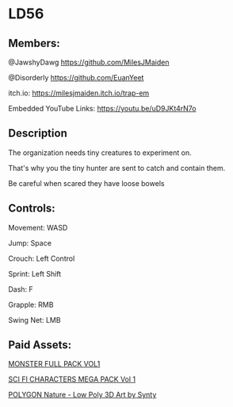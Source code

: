 # LD56

Members:
---

@JawshyDawg
https://github.com/MilesJMaiden

@Disorderly
https://github.com/EuanYeet

itch.io:
https://milesjmaiden.itch.io/trap-em

Embedded YouTube Links:
https://youtu.be/uD9JKt4rN7o

Description
---
The organization needs tiny creatures to experiment on.

That's why you the tiny hunter are sent to catch and contain them.

Be careful when scared they have loose bowels

Controls:
---
Movement:  WASD

Jump:      Space

Crouch:    Left Control

Sprint:    Left Shift

Dash:      F

Grapple:   RMB

Swing Net: LMB


Paid Assets:
---

[MONSTER FULL PACK VOL1](https://assetstore.unity.com/packages/3d/characters/creatures/monster-full-pack-vol-1-165213)

[SCI FI CHARACTERS MEGA PACK Vol 1](https://assetstore.unity.com/packages/3d/characters/creatures/sci-fi-characters-mega-pack-vol-1-137171)

[POLYGON Nature - Low Poly 3D Art by Synty](https://assetstore.unity.com/packages/3d/vegetation/trees/polygon-nature-low-poly-3d-art-by-synty-120152)

